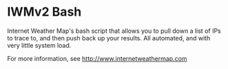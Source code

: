 IWMv2 Bash
==========

Internet Weather Map's bash script that allows you to pull down a list of IPs to
trace to, and then push back up your results. All automated, and with very little system load.

For more information, see http://www.internetweathermap.com
